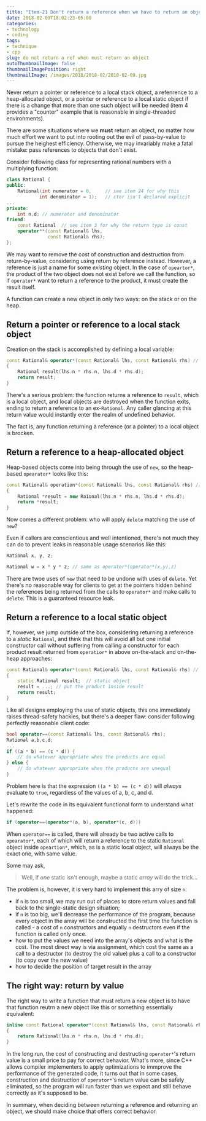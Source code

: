 ```yaml
---
title: "Item-21 Don't return a reference when we have to return an object"
date: 2018-02-09T18:02:23-05:00
categories:
- technology
- coding
tags:
- technique
- cpp
slug: do not return a ref when must return an object
autoThumbnailImage: false
thumbnailImagePosition: right
thumbnailImage: /images/2018/2018-02/2018-02-09.jpg
---
```


Never return a pointer or reference to a local stack object, a refenrence to a heap-allocated object, or a pointer or reference to a local static object if there is a change that more than one such object will be needed (item 4 provides a "counter" example that is reasonable in single-threaded environments).
<!--more-->

There are some situations where we **must** return an object, no matter how much effort we want to put into rooting out the evil of pass-by-value to pursue the heighest efficiency. Otherwise, we may invariably make a fatal mistake: pass references to objects that don't exist.

Consider following class for representing rational numbers with a multiplying function:

```cpp
class Rational {
public:
    Rational(int numerator = 0,     // see item 24 for why this
            int denominator = 1);   // ctor isn't declared explicit
...
private:
    int n,d; // numerator and denominator
friend:
    const Rational  // see item 3 for why the return type is const
    operator**(const Rational& lhs,
               const Rational& rhs);
};
```

We may want to remove the cost of construction and destruction from return-by-value, considering using return by reference instead. However, a reference is just a name for some _existing_ object. In the case of `opeartor*`, the product of the two object does not exist before we call the function, so if `operator*` want to return a reference to the product, it must create the result itself.

A function can create a new object in only two ways: on the stack or on the heap.

## Return a pointer or reference to a local stack object

Creation on the stack is accomplished by defining a local variable:

```cpp
const Rational& operator*(const Rational& lhs, const Rational& rhs) // bad code !
{
    Rational result(lhs.n * rhs.n, lhs.d * rhs.d);
    return result;
}
```

There's a serious problem: the function returns a reference to `result`, which is a local object, and local objects are destroyed when the function exits, ending to return a reference to an ex-`Rational`. Any caller glancing at this return value would instantly enter the realm of undefined behavior.

The fact is, any function returning a reference (or a pointer) to a local object is brocken.

## Return a reference to a heap-allocated object

Heap-based objects come into being through the use of `new`, so the heap-based `opearator*` looks like this:

```cpp
const Rational& operation*(const Rational& lhs, const Rational& rhs) // bad code !
{
    Rational *result = new Raional(lhs.n * rhs.n, lhs.d * rhs.d);
    return *result;
}
```

Now comes a different problem: who will apply `delete` matching the use of `new`?

Even if callers are conscientious and well intentioned, there's not much they can do to prevent leaks in reasonable usage scenarios like this:

```cpp
Rational x, y, z;

Rational w = x * y * z; // same as operator*(operator*(x,y),z)
```

There are twoe uses of `new` that need to be undone with uses of `delete`. Yet there's no reasonable way for clients to get at the pointers hidden behind the references being returned from the calls to `operator*` and make calls to `delete`. This is a guaranteed resource leak.

## Return a reference to a local static object

If, however, we jump outside of the box, considering returning a reference to a _static_ `Rational`, and think that this will avoid all but one initial constructor call without suffering from calling a constructor for each product result returned from `operatior*` in above on-the-stack and on-the-heap approaches:

```cpp
const Rational& operator*(const Rational& lhs, const Rational& rhs) // bad code !
{
    static Rational result;  // static object
    result = ...; // put the product inside result
    return result;
}
```

Like all designs employing the use of static objects, this one immediately raises thread-safety hackles, but there's a deeper flaw: consider following perfectly reasonable client code:

```cpp
bool operator==(const Rational& lhs, const Rational& rhs); 
Rational a,b,c,d;
...
if ((a * b) == (c * d)) {
    // do whatever appropriate when the products are equal
} else {
    // do whatever appropriate when the products are unequal
}
```

Problem here is that the expression `((a * b) == (c * d))` will _always_ evaluate to `true`, regardless of the values of a, b, c, and d.

Let's rewrite the code in its equivalent functional form to understand what happened:

```cpp
if (operator==(operator*(a, b), operator*(c, d)))
```

When `operator==` is called, there will already be two active calls to `opearator*`, each of which will return a reference to the static `Rational` object inside `opeartion*`, which, as is a static local object, will always be the exact one, with same value.

Some may ask,

> Well, if _one_ static isn't enough, maybe a static _array_ will do the trick...

The problem is, however, it is very hard to implement this arry of size `n`:

* if `n` is too small, we may run out of places to store return values and fall back to the single-static design situation; 
* if `n` is too big, we'll decrease the performance of the program, because every object in the array will be constructed the first time the function is called - a cost of `n` constructors and equally `n` destructors even if the function is called only once.
* how to put the values we need into the array's objects and what is the cost. The most direct way is via assignment, which cost the same as a call to a destructor (to destroy the old value) plus a call to a constructor (to copy over the new value)
* how to decide the position of target result in the array

## The right way: return by value

The right way to write a function that must return a new object is to have that function reutrn a new object like this or something essentially equivalent:

```cpp
inline const Rational operator*(const Rational& lhs, const Rational& rhs)
{
    return Rational(lhs.n * rhs.n, lhs.d * rhs.d);
}
```

In the long run, the cost of constructing and destructing `operator*`'s return value is a small price to pay for correct behavior. What's more, since C++ allows compiler implementers to apply optimizations to immprove the performance of the generated code, it turns out that in some cases, construction and destruction of `operator*`'s return value can be safely eliminated, so the program will run faster than we expect and still behave correctly as it's supposed to be.

In summary, when deciding between returning a reference and returning an object, we should make choice that offers correct behavior.
